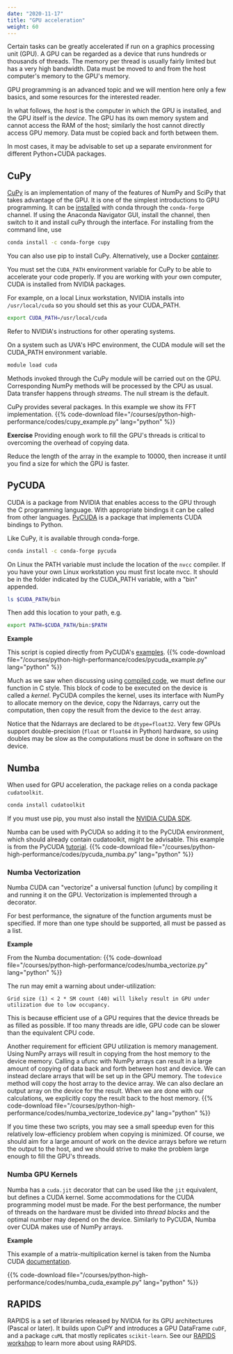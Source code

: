 ```yaml
---
date: "2020-11-17"
title: "GPU acceleration"
weight: 60
---
```


Certain tasks can be greatly accelerated if run on a graphics processing unit (GPU).  A GPU can be regarded as a device that runs hundreds or thousands of threads.  The memory per thread is usually fairly limited but has a very high bandwidth.  Data must be moved to and from the host computer's memory to the GPU's memory.

GPU programming is an advanced topic and we will mention here only a few basics, and some resources for the interested reader.

In what follows, the _host_ is the computer in which the GPU is installed, and the GPU itself is the _device_.  The GPU has its own memory system and cannot access the RAM of the host; similarly the host cannot directly access GPU memory. Data must be copied back and forth between them.

In most cases, it may be advisable to set up a separate environment for different Python+CUDA packages.

## CuPy

[CuPy](https://cupy.dev/) is an implementation of many of the features of NumPy and SciPy that takes advantage of the GPU.  It is one of the simplest introductions to GPU programming.
It can be [installed](https://docs.cupy.dev/en/stable/install.html) with conda through the `conda-forge` channel.
If using the Anaconda Navigator GUI, install the channel, then switch to it and install cuPy through the interface.  For installing from the command line, use
```bash
conda install -c conda-forge cupy
```
You can also use pip to install CuPy.
Alternatively, use a Docker [container](https://hub.docker.com/r/cupy/cupy/).

You must set the `CUDA_PATH` environment variable for CuPy to be able to accelerate your code properly. If you are working with your own computer, CUDA is installed from NVIDIA packages. 

For example, on a local Linux workstation, NVIDIA installs into `/usr/local/cuda` so you should set this as your CUDA_PATH.
```bash
export CUDA_PATH=/usr/local/cuda
```
Refer to NVIDIA's instructions for other operating systems.

On a system such as UVA's HPC environment, the CUDA module will set the CUDA_PATH environment variable.
```bash
module load cuda
```

Methods invoked through the CuPy module will be carried out on the GPU.  Corresponding NumPy methods will be processed by the CPU as usual.  Data transfer happens through _streams_.  The null stream is the default.

CuPy provides several packages.  In this example we show its FFT implementation.
{{% code-download file="/courses/python-high-performance/codes/cupy_example.py" lang="python" %}}

**Exercise**
Providing enough work to fill the GPU's threads is critical to overcoming the overhead of copying data.  

Reduce the length of the array in the example to 10000, then increase it until you find a size for which the GPU is faster.

## PyCUDA

CUDA is a package from NVIDIA that enables access to the GPU through the C programming language.  With appropriate bindings it can be called from other languages.  [PyCUDA](https://documen.tician.de/pycuda/) is a package that implements CUDA bindings to Python.

Like CuPy, it is available through conda-forge.
```bash
conda install -c conda-forge pycuda
```

On Linux the PATH variable must include the location of the `nvcc` compiler. If you have your own Linux workstation you must first locate nvcc. It should be in the folder indicated by the CUDA_PATH variable, with a "bin" appended.
```bash
ls $CUDA_PATH/bin
```
Then add this location to your path, e.g.
```bash
export PATH=$CUDA_PATH/bin:$PATH
```

**Example**

This script is copied directly from PyCUDA's [examples](https://github.com/berlinguyinca/pycuda/tree/master/examples).
{{% code-download file="/courses/python-high-performance/codes/pycuda_example.py" lang="python" %}}

Much as we saw when discussing using [compiled code](/courses/python-high-performance/compiled_code), we must define our function in C style.  This block of code to be executed on the device is called a _kernel_.  PyCUDA compiles the kernel, uses its interface with NumPy to allocate memory on the device, copy the Ndarrays, carry out the computation, then copy the result from the device to the `dest` array.

Notice that the Ndarrays are declared to be `dtype=float32`.  Very few GPUs support double-precision (`float` or `float64` in Python) hardware, so using doubles may be slow as the computations must be done in software on the device.

## Numba

When used for GPU acceleration, the package relies on a conda package `cudatoolkit`.
```bash
conda install cudatoolkit
```
If you must use pip, you must also install the [NVIDIA CUDA SDK](https://numba.readthedocs.io/en/stable/user/installing.html).

Numba can be used with PyCUDA so adding it to the PyCUDA environment, which should already contain cudatoolkit, might be advisable. This example is from the PyCUDA [tutorial](https://github.com/berlinguyinca/pycuda/blob/master/doc/source/tutorial.rst).
{{% code-download file="/courses/python-high-performance/codes/pycuda_numba.py" lang="python" %}}

### Numba Vectorization

Numba CUDA can "vectorize" a universal function (ufunc) by compiling it and running it on the GPU.  Vectorization is implemented through a decorator.

For best performance, the signature of the function arguments must be specified.  If more than one type should be supported, all must be passed as a list.

**Example**

From the Numba documentation:
{{% code-download file="/courses/python-high-performance/codes/numba_vectorize.py" lang="python" %}}

The run may emit a warning about under-utilization:
```no-highlight
Grid size (1) < 2 * SM count (40) will likely result in GPU under utilization due to low occupancy.
```
This is because efficient use of a GPU requires that the device threads be as filled as possible.  If too many threads are idle, GPU code can be slower than the equivalent CPU code.

Another requirement for efficient GPU utilization is memory management.  Using NumPy arrays will result in copying from the host memory to the device memory.
Calling a ufunc with NumPy arrays can result in a large amount of copying of data back and forth between host and device.
We can instead declare arrays that will be set up in the GPU memory.  The `todevice` method will copy the host array to the device array.  We can also declare an output array on the device for the result.  When we are done with our calculations, we explicitly copy the result back to the host memory.
{{% code-download file="/courses/python-high-performance/codes/numba_vectorize_todevice.py" lang="python" %}}

If you time these two scripts, you may see a small speedup even for this relatively low-efficiency problem when copying is minimized.  Of course, we should aim for a large amount of work on the device arrays before we return the output to the host, and we should strive to make the problem large enough to fill the GPU's threads.

### Numba GPU Kernels

Numba has a `cuda.jit` decorator that can be used like the `jit` equivalent, but defines a CUDA kernel. Some accommodations for the CUDA programming model must be made.  For the best performance, the number of threads on the hardware must be divided into _thread blocks_ and the optimal number may depend on the device. Similarly to PyCUDA, Numba over CUDA makes use of NumPy arrays.

**Example**

This example of a matrix-multiplication kernel is taken from the Numba CUDA [documentation](https://numba.readthedocs.io/en/stable/cuda/).

{{% code-download file="/courses/python-high-performance/codes/numba_cuda_example.py" lang="python" %}}

## RAPIDS

RAPIDS is a set of libraries released by NVIDIA for its GPU architectures (Pascal or later).  It builds upon CuPY and introduces a GPU DataFrame `cuDF`, and a package `cuML` that mostly replicates `scikit-learn`.
See our [RAPIDS workshop](/workshops/rapids) to learn more about using RAPIDS.
